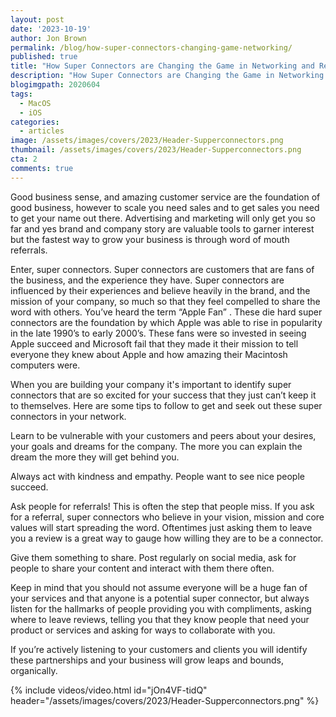 ```yaml
---
layout: post
date: '2023-10-19'
author: Jon Brown
permalink: /blog/how-super-connectors-changing-game-networking/
published: true
title: "How Super Connectors are Changing the Game in Networking and Relationship Building"
description: "How Super Connectors are Changing the Game in Networking and Relationship Building"
blogimgpath: 2020604
tags:
  - MacOS
  - iOS
categories:
  - articles
image: /assets/images/covers/2023/Header-Supperconnectors.png
thumbnail: /assets/images/covers/2023/Header-Supperconnectors.png
cta: 2
comments: true
---
```

Good business sense, and amazing customer service are the foundation of good business, however to scale you need sales and to get sales you need to get your name out there. Advertising and marketing will only get you so far and yes brand and company story are valuable tools to garner interest but the fastest way to grow your business is through word of mouth referrals. 

Enter, super connectors. Super connectors are customers that are fans of the business, and the experience they have. Super connectors are influenced by their experiences and believe heavily in the brand, and the mission of your company, so much so that they feel compelled to share the word with others. You’ve heard the term “Apple Fan” . These die hard super connectors are the foundation by which Apple was able to rise in popularity in the late 1990’s to early 2000’s. These fans were so invested in seeing Apple succeed and Microsoft fail that they made it their mission to tell everyone they knew about Apple and how amazing their Macintosh computers were. 

When you are building your company it's important to identify super connectors that are so excited for your success that they just can’t keep it to themselves. Here are some tips to follow to get and seek out these super connectors in your network. 

Learn to be vulnerable with your customers and peers about your desires, your goals and dreams for the company. The more you can explain the dream the more they will get behind you. 

Always act with kindness and empathy. People want to see nice people succeed. 

Ask people for referrals! This is often the step that people miss. If you ask for a referral, super connectors who believe in your vision, mission and core values will start spreading the word. Oftentimes just asking them to leave you a review is a great way to gauge how willing they are to be a connector. 

Give them something to share. Post regularly on social media, ask for people to share your content and interact with them there often. 

Keep in mind that you should not assume everyone will be a huge fan of your services and that anyone is a potential super connector, but always listen for the hallmarks of people providing you with compliments, asking where to leave reviews, telling you that they know people that need your product or services and asking for ways to collaborate with you. 

If you’re actively listening to your customers and clients you will identify these partnerships and your business will grow leaps and bounds, organically.

{% include videos/video.html id="jOn4VF-tidQ" header="/assets/images/covers/2023/Header-Supperconnectors.png" %}